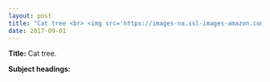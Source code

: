 ```yaml
---
layout: post
title: "Cat tree <br> <img src='https://images-na.ssl-images-amazon.com/images/I/71ZVtaYjGvL._SX425_.jpg' height='225' width='225'>"
date: 2017-09-01
---
```


**Title:** Cat tree.

**Subject headings:**
